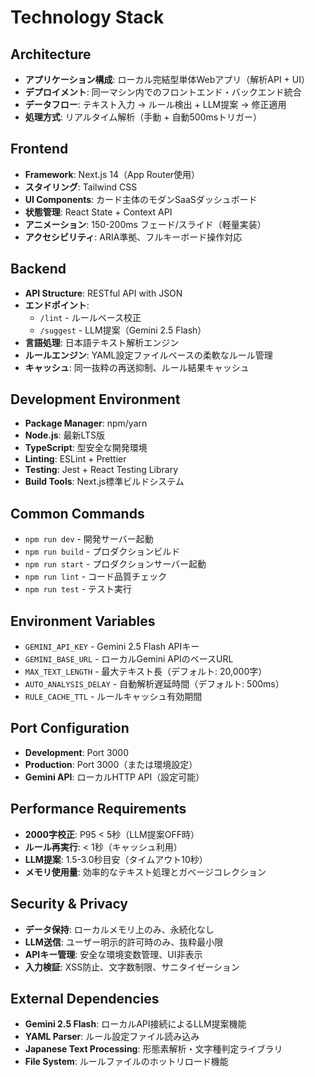 # Technology Stack

## Architecture
- **アプリケーション構成**: ローカル完結型単体Webアプリ（解析API + UI）
- **デプロイメント**: 同一マシン内でのフロントエンド・バックエンド統合
- **データフロー**: テキスト入力 → ルール検出 + LLM提案 → 修正適用
- **処理方式**: リアルタイム解析（手動 + 自動500msトリガー）

## Frontend
- **Framework**: Next.js 14（App Router使用）
- **スタイリング**: Tailwind CSS
- **UI Components**: カード主体のモダンSaaSダッシュボード
- **状態管理**: React State + Context API
- **アニメーション**: 150-200ms フェード/スライド（軽量実装）
- **アクセシビリティ**: ARIA準拠、フルキーボード操作対応

## Backend
- **API Structure**: RESTful API with JSON
- **エンドポイント**: 
  - `/lint` - ルールベース校正
  - `/suggest` - LLM提案（Gemini 2.5 Flash）
- **言語処理**: 日本語テキスト解析エンジン
- **ルールエンジン**: YAML設定ファイルベースの柔軟なルール管理
- **キャッシュ**: 同一抜粋の再送抑制、ルール結果キャッシュ

## Development Environment
- **Package Manager**: npm/yarn
- **Node.js**: 最新LTS版
- **TypeScript**: 型安全な開発環境
- **Linting**: ESLint + Prettier
- **Testing**: Jest + React Testing Library
- **Build Tools**: Next.js標準ビルドシステム

## Common Commands
- `npm run dev` - 開発サーバー起動
- `npm run build` - プロダクションビルド
- `npm run start` - プロダクションサーバー起動
- `npm run lint` - コード品質チェック
- `npm run test` - テスト実行

## Environment Variables
- `GEMINI_API_KEY` - Gemini 2.5 Flash APIキー
- `GEMINI_BASE_URL` - ローカルGemini APIのベースURL
- `MAX_TEXT_LENGTH` - 最大テキスト長（デフォルト: 20,000字）
- `AUTO_ANALYSIS_DELAY` - 自動解析遅延時間（デフォルト: 500ms）
- `RULE_CACHE_TTL` - ルールキャッシュ有効期間

## Port Configuration
- **Development**: Port 3000
- **Production**: Port 3000（または環境設定）
- **Gemini API**: ローカルHTTP API（設定可能）

## Performance Requirements
- **2000字校正**: P95 < 5秒（LLM提案OFF時）
- **ルール再実行**: < 1秒（キャッシュ利用）
- **LLM提案**: 1.5-3.0秒目安（タイムアウト10秒）
- **メモリ使用量**: 効率的なテキスト処理とガベージコレクション

## Security & Privacy
- **データ保持**: ローカルメモリ上のみ、永続化なし
- **LLM送信**: ユーザー明示的許可時のみ、抜粋最小限
- **APIキー管理**: 安全な環境変数管理、UI非表示
- **入力検証**: XSS防止、文字数制限、サニタイゼーション

## External Dependencies
- **Gemini 2.5 Flash**: ローカルAPI接続によるLLM提案機能
- **YAML Parser**: ルール設定ファイル読み込み
- **Japanese Text Processing**: 形態素解析・文字種判定ライブラリ
- **File System**: ルールファイルのホットリロード機能